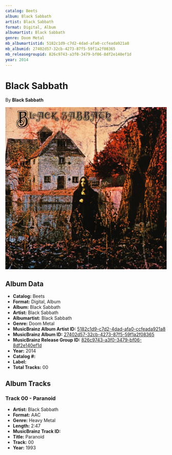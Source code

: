 ```yaml
---
catalog: Beets
album: Black Sabbath
artist: Black Sabbath
format: Digital, Album
albumartist: Black Sabbath
genre: Doom Metal
mb_albumartistid: 5182c1d9-c7d2-4dad-afa0-ccfeada921a8
mb_albumid: 27402d57-32cb-4273-87f5-59f1a2f08365
mb_releasegroupid: 826c9743-a3f0-3479-bf06-8df2e140ef1d
year: 2014
---
```


# Black Sabbath

By **Black Sabbath**

![](../../assets/beetscovers/Black_Sabbath-Black_Sabbath.jpg)

## Album Data

- **Catalog:** Beets
- **Format:** Digital, Album
- **Album:** Black Sabbath
- **Artist:** Black Sabbath
- **Albumartist:** Black Sabbath
- **Genre:** Doom Metal
- **MusicBrainz Album Artist ID:** [5182c1d9-c7d2-4dad-afa0-ccfeada921a8](https://musicbrainz.org/artist/5182c1d9-c7d2-4dad-afa0-ccfeada921a8)
- **MusicBrainz Album ID:** [27402d57-32cb-4273-87f5-59f1a2f08365](https://musicbrainz.org/release/27402d57-32cb-4273-87f5-59f1a2f08365)
- **MusicBrainz Release Group ID:** [826c9743-a3f0-3479-bf06-8df2e140ef1d](https://musicbrainz.org/release-group/826c9743-a3f0-3479-bf06-8df2e140ef1d)
- **Year:** 2014
- **Catalog #:** 
- **Label:** 
- **Total Tracks:** 00

## Album Tracks

### Track 00 - Paranoid

- **Artist:** Black Sabbath
- **Format:** AAC
- **Genre:** Heavy Metal
- **Length:** 2:47
- **MusicBrainz Track ID:** [](https://musicbrainz.org/recording/)
- **Title:** Paranoid
- **Track:** 00
- **Year:** 1993


